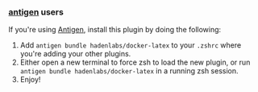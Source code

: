 ### [antigen](https://github.com/zsh-users/antigen) users

If you're using [Antigen](https://github.com/zsh-lovers/antigen), install this plugin by doing the following:

1.  Add `antigen bundle hadenlabs/docker-latex` to your `.zshrc` where you're adding your other plugins.
2.  Either open a new terminal to force zsh to load the new plugin, or run `antigen bundle hadenlabs/docker-latex` in a running zsh session.
3.  Enjoy!

